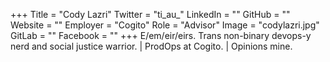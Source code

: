 +++
Title = "Cody Lazri"
Twitter = "ti_au_"
LinkedIn = ""
GitHub = ""
Website = ""
Employer = "Cogito"
Role = "Advisor"
Image = "codylazri.jpg"
GitLab = ""
Facebook = ""
+++
E/em/eir/eirs. Trans non-binary devops-y nerd and social justice warrior. | ProdOps at Cogito. | Opinions mine.